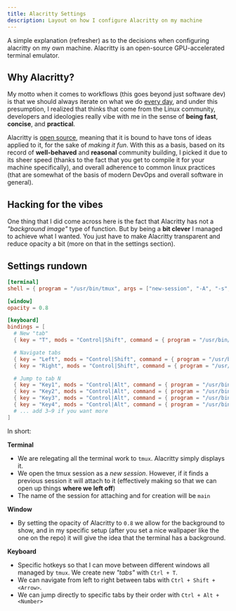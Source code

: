 ```yaml
---
title: Alacritty Settings
description: Layout on how I configure Alacritty on my machine
---
```


A simple explanation (refresher) as to the decisions when configuring alacritty on 
my own machine. Alacritty is an open-source GPU-accelerated terminal emulator.

## Why Alacritty?

My motto when it comes to workflows (this goes beyond just software dev) is that 
we should always iterate on what we do [every day](https://www.amazon.com/Pragmatic-Programmer-journey-mastery-Anniversary/dp/0135957052/131-7918119-3010347?psc=1), 
and under this presumption, I realized that thinks that come from the Linux community, 
developers and ideologies really vibe with me in the sense of **being fast**, **concise**, 
and **practical**.

Alacritty is [open source](https://github.com/alacritty/alacritty), meaning that it 
is bound to have tons of ideas applied to it, for the sake of _making it fun_. 
With this as a basis, based on its record of **well-behaved** and **reasonal** 
community building, I picked it due to its sheer speed (thanks to the fact that 
you get to compile it for your machine specifically), and overall adherence to 
common linux practices (that are somewhat of the basis of modern DevOps and overall 
software in general).

## Hacking for the vibes

One thing that I did come across here is the fact that Alacritty has not a _"background 
image"_ type of function. But by being a **bit clever** I managed to achieve what I 
wanted. You just have to make Alacritty transparent and reduce opacity 
a bit (more on that in the settings section).

## Settings rundown

```toml
[terminal]
shell = { program = "/usr/bin/tmux", args = ["new-session", "-A", "-s", "main"] }

[window]
opacity = 0.8

[keyboard]
bindings = [
  # New "tab"
  { key = "T", mods = "Control|Shift", command = { program = "/usr/bin/tmux", args = ["new-window"] } },

  # Navigate tabs
  { key = "Left", mods = "Control|Shift", command = { program = "/usr/bin/tmux", args = ["previous-window"] } },
  { key = "Right", mods = "Control|Shift", command = { program = "/usr/bin/tmux", args = ["next-window"] } },

  # Jump to tab N
  { key = "Key1", mods = "Control|Alt", command = { program = "/usr/bin/tmux", args = ["select-window", "-t", "0"] } },
  { key = "Key2", mods = "Control|Alt", command = { program = "/usr/bin/tmux", args = ["select-window", "-t", "1"] } },
  { key = "Key3", mods = "Control|Alt", command = { program = "/usr/bin/tmux", args = ["select-window", "-t", "2"] } },
  { key = "Key4", mods = "Control|Alt", command = { program = "/usr/bin/tmux", args = ["select-window", "-t", "3"] } },
  # ... add 3–9 if you want more
]
```

In short:

**Terminal**

- We are relegating all the terminal work to `tmux`. Alacritty simply displays it.
- We open the tmux session as a _new session_. However, if it finds a previous session 
it will attach to it (effectively making so that we can open up things **where we 
left off**)
- The name of the session for attaching and for creation will be `main`

**Window**

- By setting the opacity of Alacritty to `0.8` we allow for the background to show, 
and in my specific setup (after you set a nice wallpaper like the one on the repo) 
it will give the idea that the terminal has a background.

**Keyboard**

- Specific hotkeys so that I can move between different windows all managed by 
`tmux`. We create new _"tabs"_ with `Ctrl + T`.
- We can navigate from left to right between tabs with `Ctrl + Shift + <Arrow>`.
- We can jump directly to specific tabs by their order with `Ctrl + Alt + <Number>`